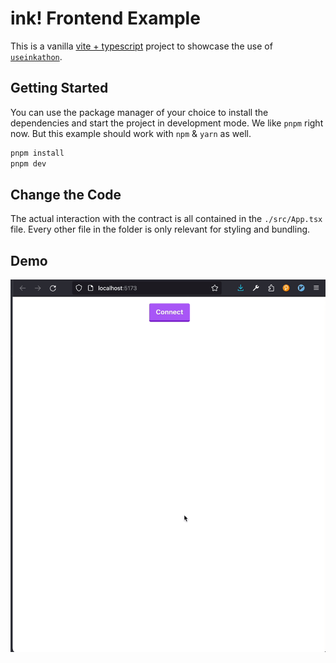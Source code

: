 # ink! Frontend Example

This is a vanilla [vite + typescript](https://vitejs.dev/) project to showcase the use of [`useinkathon`](https://github.com/scio-labs/use-inkathon).

## Getting Started

You can use the package manager of your choice to install the dependencies and start the project in development mode. We like `pnpm` right now. But this example should work with `npm` & `yarn` as well.

```sh
pnpm install
pnpm dev
```

## Change the Code

The actual interaction with the contract is all contained in the `./src/App.tsx` file. Every other file in the folder is only relevant for styling and bundling.

## Demo

<img src="demo.gif" width="600px" />